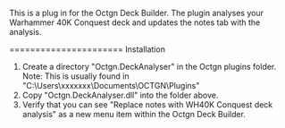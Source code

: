 This is a plug in for the Octgn Deck Builder. 
The plugin analyses your Warhammer 40K Conquest deck and updates the notes tab with the analysis.

======================
Installation

1. Create a directory "Octgn.DeckAnalyser" in the Octgn plugins folder.
	Note: This is usually found in "C:\Users\xxxxxxx\Documents\OCTGN\Plugins"
2. Copy "Octgn.DeckAnalyser.dll" into the folder above.
3. Verify that you can see "Replace notes with WH40K Conquest deck analysis" as a new menu item within the Octgn Deck Builder.